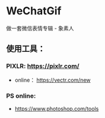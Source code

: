 # WeChatGif
做一套微信表情专辑 - 象素人

## 使用工具：
   ### PIXLR: https://pixlr.com/
   - online： https://vectr.com/new
   ### PS online:
   - https://www.photoshop.com/tools

